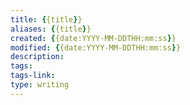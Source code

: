 ```yaml
---
title: {{title}}
aliases: {{title}}
created: {{date:YYYY-MM-DDTHH:mm:ss}}
modified: {{date:YYYY-MM-DDTHH:mm:ss}}
description: 
tags: 
tags-link:
type: writing
---
```


